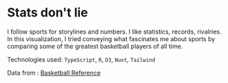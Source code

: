 # Stats don't lie

I follow sports for storylines and numbers. I like statistics, records, rivalries. In this visualization, I tried conveying what fascinates me about sports by comparing some of the greatest basketball players of all time.

Technologies used: `TypeScript`, `R`, `D3`, `Nuxt`, `Tailwind`

Data from : [Basketball Reference](https://www.basketball-reference.com/)
